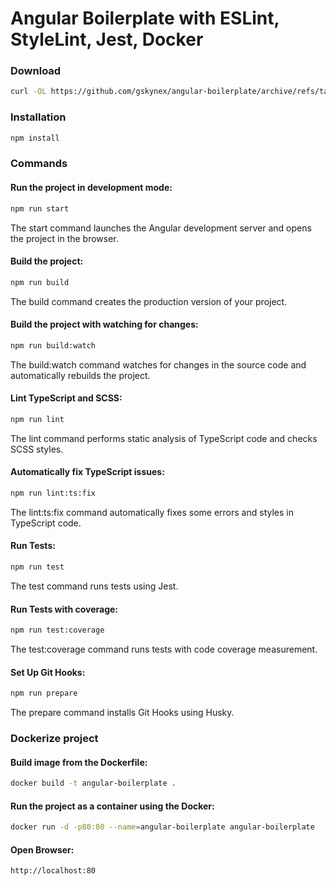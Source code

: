 # Angular Boilerplate with ESLint, StyleLint, Jest, Docker

### Download

```bash
curl -OL https://github.com/gskynex/angular-boilerplate/archive/refs/tags/{TAG_VERSION}.zip
```

### Installation

```bash
npm install
```

### Commands

#### Run the project in development mode:

```bash
npm run start
```

The start command launches the Angular development server and opens the project in the browser.

#### Build the project:

```bash
npm run build
```

The build command creates the production version of your project.

#### Build the project with watching for changes:

```bash
npm run build:watch
```

The build:watch command watches for changes in the source code and automatically rebuilds the project.

#### Lint TypeScript and SCSS:

```bash
npm run lint
```

The lint command performs static analysis of TypeScript code and checks SCSS styles.

#### Automatically fix TypeScript issues:

```bash
npm run lint:ts:fix
```

The lint:ts:fix command automatically fixes some errors and styles in TypeScript code.

#### Run Tests:

```bash
npm run test
```

The test command runs tests using Jest.

#### Run Tests with coverage:

```bash
npm run test:coverage
```

The test:coverage command runs tests with code coverage measurement.

#### Set Up Git Hooks:

```bash
npm run prepare
```

The prepare command installs Git Hooks using Husky.

### Dockerize project

#### Build image from the Dockerfile:

```bash
docker build -t angular-boilerplate .
```

#### Run the project as a container using the Docker:

```bash
docker run -d -p80:80 --name=angular-boilerplate angular-boilerplate
```

#### Open Browser:

```bash
http://localhost:80
```
